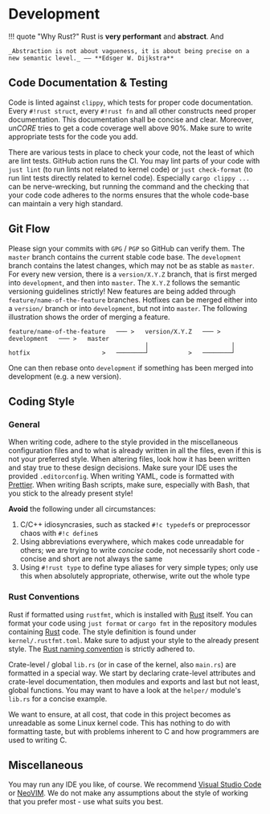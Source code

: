 # Development

!!! quote "Why Rust?"
    Rust is **very performant** and **abstract**. And

    _Abstraction is not about vagueness, it is about being precise on a new semantic level._ –– **Edsger W. Dijkstra**

## Code Documentation & Testing

Code is linted against `clippy`, which tests for proper code documentation. Every `#!rust struct`, every `#!rust fn` and all other constructs need proper documentation. This documentation shall be concise and clear. Moreover, _unCORE_ tries to get a code coverage well above 90%. Make sure to write appropriate tests for the code you add.

There are various tests in place to check your code, not the least of which are lint tests. GitHub action runs the CI. You may lint parts of your code with `just lint` (to run lints not related to kernel code) or `just check-format` (to run lint tests directly related to kernel code). Especially `cargo clippy ...` can be nerve-wrecking, but running the command and the checking that your code code adheres to the norms ensures that the whole code-base can maintain a very high standard.

## Git Flow

Please sign your commits with `GPG` / `PGP` so GitHub can verify them. The `master` branch contains the current stable code base. The `development` branch contains the latest changes, which may not be as stable as `master`. For every new version, there is a `version/X.Y.Z` branch, that is first merged into `development`, and then into `master`. The `X.Y.Z` follows the semantic versioning guidelines strictly! New features are being added through `feature/name-of-the-feature` branches. Hotfixes can be merged either into a `version/` branch or into `development`, but not into `master`. The following illustration shows the order of merging a feature.

``` TXT
feature/name-of-the-feature   ─── >   version/X.Y.Z   ─── >   development   ─── >   master
                                      │                       │
hotfix                    >   ────────┘           >   ────────┘
```

One can then rebase onto `development` if something has been merged into development (e.g. a new version).

## Coding Style

### General

When writing code, adhere to the style provided in the miscellaneous configuration files and to what is already written in all the files, even if this is not your preferred style. When altering files, look how it has been written and stay true to these design decisions. Make sure your IDE uses the provided `.editorconfig`. When writing YAML, code is formatted with [Prettier]. When writing Bash scripts, make sure, especially with Bash, that you stick to the already present style!

**Avoid** the following under all circumstances:

1. C/C++ idiosyncrasies, such as stacked `#!c typedef`s or preprocessor chaos with `#!c define`s
2. Using abbreviations everywhere, which makes code unreadable for others; we are trying to write _concise_ code, not necessarily short code - concise and short are not always the same
3. Using `#!rust type` to define type aliases for very simple types; only use this when absolutely appropriate, otherwise, write out the whole type

### Rust Conventions

Rust if formatted using `rustfmt`, which is installed with [Rust] itself. You can format your code using `just format` or `cargo fmt` in the repository modules containing [Rust] code. The style definition is found under `kernel/.rustfmt.toml`. Make sure to adjust your style to the already present style. The [Rust naming convention] is strictly adhered to.

Crate-level / global `lib.rs` (or in case of the kernel, also `main.rs`) are formatted in a special way. We start by declaring crate-level attributes and crate-level documentation, then modules and exports and last but not least, global functions. You may want to have a look at the `helper/` module's `lib.rs` for a concise example.

We want to ensure, at all cost, that code in this project becomes as unreadable as some Linux kernel code. This has nothing to do with formatting taste, but with problems inherent to C and how programmers are used to writing C.

## Miscellaneous

You may run any IDE you like, of course. We recommend [Visual Studio Code] or [NeoVIM]. We do not make any assumptions about the style of working that you prefer most - use what suits you best.

[//]: # (Links)

[Rust]: https://www.rust-lang.org/
[Prettier]: https://prettier.io/
[Rust naming convention]: https://doc.rust-lang.org/1.0.0/style/style/naming/README.html
[Visual Studio Code]: https://code.visualstudio.com/
[NeoVIM]: https://neovim.io/
